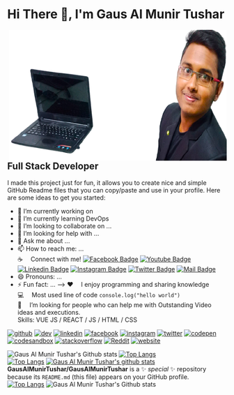 <h1> Hi There 👋, I'm Gaus Al Munir Tushar </h1>
<img src="https://raw.githubusercontent.com/GausAlMunirTushar/GausAlMunirTushar/main/github-banner-old2-removebg.png" width="500" height="300" title="Gaus Al Munir Tushar" alt="Gaus Al Munir Tushar" align="right">
<h2>Full Stack Developer</h2>

I made this project just for fun, it allows you to create nice and simple GitHub Readme files that you can copy/paste and use in your profile.
Here are some ideas to get you started:
- 🔭 I’m currently working on 
- 🌱 I’m currently learning DevOps
- 👯 I’m looking to collaborate on ...
- 🤔 I’m looking for help with ...
- 💬 Ask me about ...
- 📫 How to reach me: ... <br>
:coffee: &emsp;Connect with me!
[![Facebook Badge](https://img.shields.io/badge/Facebook-1877F2?style=for-the-badge&logo=facebook&logoColor=white)](https://facebook.com/GausAlMunirTusharPro) 
[![Youtube Badge](https://img.shields.io/badge/YouTube-FF0000?style=for-the-badge&logo=youtube&logoColor=white)](https://youtube.com/GausAlMunirTushar) 
[![Linkedin Badge](https://img.shields.io/badge/LinkedIn-0077B5?style=for-the-badge&logo=linkedin&logoColor=white)](https://www.linkedin.com/in/gausalmunirtushar) 
[![Instagram Badge](https://img.shields.io/badge/Instagram-E4405F?style=for-the-badge&logo=instagram&logoColor=white)](https://instagram.com/GausAlMunirTushar)
[![Twitter Badge](https://img.shields.io/badge/Twitter-1DA1F2?style=for-the-badge&logo=twitter&logoColor=white)](https://twitter.com/GausAlMunirTushar)
[![Mail Badge](https://img.shields.io/badge/Gmail-D14836?style=for-the-badge&logo=gmail&logoColor=white)](mailto:gausalmunirtushar@gmail.com)
- 😄 Pronouns: ...
- ⚡ Fun fact: ...
-->
:hearts: &emsp;I enjoy programming and sharing knowledge <br/>
:computer: &emsp;Most used line of code `console.log("hello world")` <br/>
🤔 &emsp;I’m looking for people who can help me with Outstanding Video ideas and executions.<br/>
Skills: VUE JS / REACT / JS / HTML / CSS <br>


[<img src='https://cdn.jsdelivr.net/npm/simple-icons@3.0.1/icons/github.svg' alt='github' height='40'>](https://github.com/GausAlMunirTushar)  [<img src='https://cdn.jsdelivr.net/npm/simple-icons@3.0.1/icons/dev-dot-to.svg' alt='dev' height='40'>](https://dev.to/GausAlMunirTushar)  [<img src='https://cdn.jsdelivr.net/npm/simple-icons@3.0.1/icons/linkedin.svg' alt='linkedin' height='40'>](https://www.linkedin.com/in/GausAlMunirTushar/)  [<img src='https://cdn.jsdelivr.net/npm/simple-icons@3.0.1/icons/facebook.svg' alt='facebook' height='40'>](https://www.facebook.com/GausAlMunirTusharPro)  [<img src='https://cdn.jsdelivr.net/npm/simple-icons@3.0.1/icons/instagram.svg' alt='instagram' height='40'>](https://www.instagram.com/GausAlMunirTushar/)  [<img src='https://cdn.jsdelivr.net/npm/simple-icons@3.0.1/icons/twitter.svg' alt='twitter' height='40'>](https://twitter.com/GausAlMunirTush)  [<img src='https://cdn.jsdelivr.net/npm/simple-icons@3.0.1/icons/codepen.svg' alt='codepen' height='40'>](https://codepen.io/GausAlMunirTushar)  [<img src='https://cdn.jsdelivr.net/npm/simple-icons@3.0.1/icons/codesandbox.svg' alt='codesandbox' height='40'>](https://codesandbox.io/u/GausAlMunirTushar)  [<img src='https://cdn.jsdelivr.net/npm/simple-icons@3.0.1/icons/stackoverflow.svg' alt='stackoverflow' height='40'>](https://stackoverflow.com/users/GausAlMunirTushar)  [<img src='https://cdn.jsdelivr.net/npm/simple-icons@3.0.1/icons/reddit.svg' alt='Reddit' height='40'>](https://www.reddit.com/user/GausAlMunirTushar)  [<img src='https://cdn.jsdelivr.net/npm/simple-icons@3.0.1/icons/icloud.svg' alt='website' height='40'>](https://gausalmunirtushar.com/)  

![Gaus Al Munir Tushar's Github stats](https://github-readme-stats.vercel.app/api?username=GausAlMunirTushar&theme=tokyonight&show_icons=true&hide=prs) 
[![Top Langs](https://github-readme-stats.vercel.app/api/top-langs/?username=gausalmunirtushar&layout=compact&theme=tokyonight)](https://github.com/gausalmunirtushar/github-readme-stats)
<br>
[![Top Langs](https://github-readme-stats.vercel.app/api/top-langs/?username=anuraghazra)](https://github.com/anuraghazra/github-readme-stats)
[![Gaus Al Munir Tushar's github stats](https://github-readme-stats.vercel.app/api?username=gausalmunirtushar)](https://github.com/anuraghazra/github-readme-stats)
**GausAlMunirTushar/GausAlMunirTushar** is a ✨ _special_ ✨ repository because its `README.md` (this file) appears on your GitHub profile.
[![Top Langs](https://github-readme-stats.vercel.app/api/top-langs/?username=anuraghazra&langs_count=8)](https://github.com/anuraghazra/github-readme-stats)
 ![Gaus Al Munir Tushar's Github stats](https://github-readme-stats.vercel.app/api?username=GausAlMunirTushar&count_private=true&theme=tokyonight&hide=contribs,prs)
